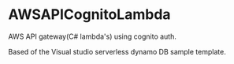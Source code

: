 # AWSAPICognitoLambda
AWS API gateway(C# lambda's) using cognito auth.


Based of the Visual studio serverless dynamo DB sample template.


